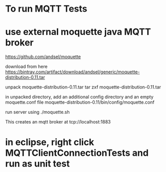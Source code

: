 
# To run MQTT Tests

# use external moquette java MQTT broker

https://github.com/andsel/moquette
 
download  from here
https://bintray.com/artifact/download/andsel/generic/moquette-distribution-0.11.tar

unpack moquette-distribution-0.11.tar
tar zxf moquette-distribution-0.11.tar

in unpacked directory, add an additional config directory and an empty moquette.conf file
moquette-distribution-0.11/bin/config/moquette.conf

run server using
./moquette.sh

This creates an mqtt broker at tcp://localhost:1883

# in eclipse, right click MQTTClientConnectionTests and run as unit test